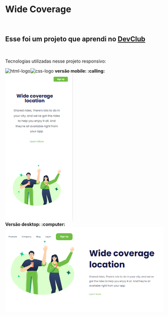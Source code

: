 <h1>Wide Coverage</h1>
<br/>
<h2>Esse foi um projeto que aprendi no <a href="https://rodolfomori.com.br/devclub">DevClub</a></h2>
<br/>
<p>Tecnologias utilizadas nesse projeto responsivo: </p>
<img src="https://img.shields.io/badge/html5-%23E34F26.svg?style=for-the-badge&logo=html5&logoColor=white" alt="html-logo"/><img src="https://img.shields.io/badge/css3-%231572B6.svg?style=for-the-badge&logo=css3&logoColor=white" alt="css-logo"/>
<strong>versão mobile<strong/>: :calling:
  <br/>
<img src="https://raw.githubusercontent.com/adrielalison/projeto-wide/refs/heads/master/img/wide-coverage-cell.png" />
  <br/>
   <strong>Versão desktop</strong>: :computer:
<img src="https://raw.githubusercontent.com/adrielalison/projeto-wide/refs/heads/master/img/wide-coverage-deks.png"/>
